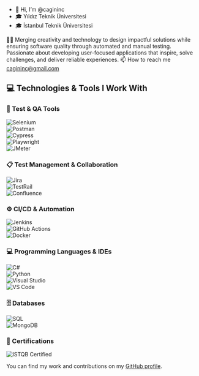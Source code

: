 - 👋 Hi, I’m @cagininc
- 🎓 Yıldız Teknik Üniversitesi
- 🎓 İstanbul Teknik Üniversitesi

👨‍💻 Merging creativity and technology to design impactful solutions while ensuring software quality through automated and manual testing. Passionate about developing user-focused applications that inspire, solve  challenges, and deliver reliable experiences.
 📫 How to reach me cagininc@gmail.com


## 💻 Technologies & Tools I Work With

### 🧪 Test & QA Tools  
![Selenium](https://img.shields.io/badge/Selenium-43B02A?style=flat&logo=selenium&logoColor=white)  
![Postman](https://img.shields.io/badge/Postman-FF6C37?style=flat&logo=postman&logoColor=white)  
![Cypress](https://img.shields.io/badge/Cypress-17202C?style=flat&logo=cypress&logoColor=white)  
![Playwright](https://img.shields.io/badge/Playwright-45BA63?style=flat&logo=playwright&logoColor=white)  
![JMeter](https://img.shields.io/badge/JMeter-D22128?style=flat&logo=apache-jmeter&logoColor=white)  

### 📋 Test Management & Collaboration  
![Jira](https://img.shields.io/badge/Jira-0052CC?style=flat&logo=jira&logoColor=white)  
![TestRail](https://img.shields.io/badge/TestRail-009688?style=flat&logo=testrail&logoColor=white)  
![Confluence](https://img.shields.io/badge/Confluence-172B4D?style=flat&logo=confluence&logoColor=white)  

### ⚙️ CI/CD & Automation  
![Jenkins](https://img.shields.io/badge/Jenkins-D24939?style=flat&logo=jenkins&logoColor=white)  
![GitHub Actions](https://img.shields.io/badge/GitHub_Actions-2088FF?style=flat&logo=github-actions&logoColor=white)  
![Docker](https://img.shields.io/badge/Docker-2496ED?style=flat&logo=docker&logoColor=white)  

### 💻 Programming Languages & IDEs  
![C#](https://img.shields.io/badge/C%23-239120?style=flat&logo=c-sharp&logoColor=white)  
![Python](https://img.shields.io/badge/Python-3776AB?style=flat&logo=python&logoColor=white)  
![Visual Studio](https://img.shields.io/badge/Visual_Studio-5C2D91?style=flat&logo=visual-studio&logoColor=white)  
![VS Code](https://img.shields.io/badge/VS_Code-007ACC?style=flat&logo=visual-studio-code&logoColor=white)  

### 🗄️ Databases  
![SQL](https://img.shields.io/badge/SQL-4479A1?style=flat&logo=postgresql&logoColor=white)  
![MongoDB](https://img.shields.io/badge/MongoDB-47A248?style=flat&logo=mongodb&logoColor=white)  

### 📜 Certifications  
![ISTQB Certified](https://img.shields.io/badge/ISTQB-Certified-FF0000?style=flat&logo=istqb&logoColor=white)  













You can find my work and contributions on my [GitHub profile](https://github.com/cagininc).

<!---
cagininc/cagininc is a ✨ special ✨ repository because its `README.md` (this file) appears on your GitHub profile.
You can click the Preview link to take a look at your changes.
--->
